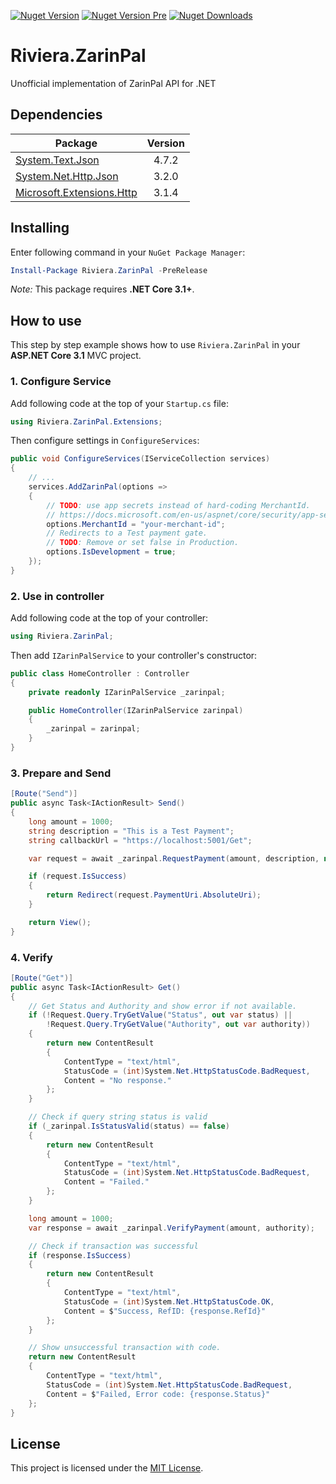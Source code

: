 ﻿[![Nuget Version][nuget-badge]][nuget]
[![Nuget Version Pre][nuget-badge-pre]][nuget-pre]
[![Nuget Downloads][nuget-badge-dl]][nuget]

# Riviera.ZarinPal
Unofficial implementation of ZarinPal API for .NET

## Dependencies
| Package                              | Version |
| ------------------------------------ | :-----: |
| [System.Text.Json][dp-json]          | 4.7.2   |
| [System.Net.Http.Json][dp-hjson]     | 3.2.0   |
| [Microsoft.Extensions.Http][dp-mext] | 3.1.4   |

[dp-json]: https://www.nuget.org/packages/System.Text.Json
[dp-hjson]: https://www.nuget.org/packages/System.Net.Http.Json
[dp-mext]: https://www.nuget.org/packages/Microsoft.Extensions.Http

## Installing
Enter following command in your ```NuGet Package Manager```:
```powershell
Install-Package Riviera.ZarinPal -PreRelease
```

*Note:* This package requires **.NET Core 3.1+**.

## How to use
This step by step example shows how to use `Riviera.ZarinPal` in your **ASP.NET Core 3.1** MVC project.

### 1. Configure Service
Add following code at the top of your `Startup.cs` file:

```csharp
using Riviera.ZarinPal.Extensions;
```

Then configure settings in `ConfigureServices`:

```csharp
public void ConfigureServices(IServiceCollection services)
{
    // ...
    services.AddZarinPal(options =>
    {
        // TODO: use app secrets instead of hard-coding MerchantId.
        // https://docs.microsoft.com/en-us/aspnet/core/security/app-secrets
        options.MerchantId = "your-merchant-id";
        // Redirects to a Test payment gate.
        // TODO: Remove or set false in Production.
        options.IsDevelopment = true;
    });
}
```

### 2. Use in controller
Add following code at the top of your controller:

```csharp
using Riviera.ZarinPal;
```

Then add `IZarinPalService` to your controller's constructor:

```csharp
public class HomeController : Controller
{
    private readonly IZarinPalService _zarinpal;

    public HomeController(IZarinPalService zarinpal)
    {
        _zarinpal = zarinpal;
    }
}
```

### 3. Prepare and Send
```csharp
[Route("Send")]
public async Task<IActionResult> Send()
{
    long amount = 1000;
    string description = "This is a Test Payment";
    string callbackUrl = "https://localhost:5001/Get";

    var request = await _zarinpal.RequestPayment(amount, description, new Uri(callbackUrl));

    if (request.IsSuccess)
    {
        return Redirect(request.PaymentUri.AbsoluteUri);
    }

    return View();
}
```

### 4. Verify
```csharp
[Route("Get")]
public async Task<IActionResult> Get()
{
    // Get Status and Authority and show error if not available.
    if (!Request.Query.TryGetValue("Status", out var status) ||
        !Request.Query.TryGetValue("Authority", out var authority))
    {
        return new ContentResult
        {
            ContentType = "text/html",
            StatusCode = (int)System.Net.HttpStatusCode.BadRequest,
            Content = "No response."
        };
    }

    // Check if query string status is valid
    if (_zarinpal.IsStatusValid(status) == false)
    {
        return new ContentResult
        {
            ContentType = "text/html",
            StatusCode = (int)System.Net.HttpStatusCode.BadRequest,
            Content = "Failed."
        };
    }

    long amount = 1000;
    var response = await _zarinpal.VerifyPayment(amount, authority);

    // Check if transaction was successful
    if (response.IsSuccess)
    {
        return new ContentResult
        {
            ContentType = "text/html",
            StatusCode = (int)System.Net.HttpStatusCode.OK,
            Content = $"Success, RefID: {response.RefId}"
        };
    }

    // Show unsuccessful transaction with code.
    return new ContentResult
    {
        ContentType = "text/html",
        StatusCode = (int)System.Net.HttpStatusCode.BadRequest,
        Content = $"Failed, Error code: {response.Status}"
    };
}
```

## License
This project is licensed under the [MIT License](LICENSE).

[nuget]: https://www.nuget.org/packages/Riviera.ZarinPal
[nuget-pre]: https://www.nuget.org/packages/Riviera.ZarinPal/absoluteLatest
[nuget-badge]: https://img.shields.io/nuget/v/Riviera.ZarinPal.svg?label=Release
[nuget-badge-pre]: https://img.shields.io/nuget/vpre/Riviera.ZarinPal?label=Preview
[nuget-badge-dl]: https://img.shields.io/nuget/dt/Riviera.ZarinPal?label=Downloads&color=red